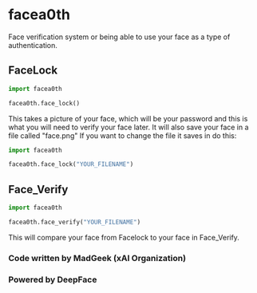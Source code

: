 # facea0th
Face verification system or being able to use your face as a type of authentication. 

## FaceLock
```python
import facea0th

facea0th.face_lock()
```
This takes a picture of your face, which will be your password and this is what you will need to verify your face later. 
It will also save your face in a file called "face.png"
If you want to change the file it saves in do this:
```python
import facea0th

facea0th.face_lock("YOUR_FILENAME")
```

## Face_Verify

```python
import facea0th

facea0th.face_verify("YOUR_FILENAME")
```
This will compare your face from Facelock to your face in Face_Verify.




### Code written by MadGeek (xAI Organization)
### Powered by DeepFace
